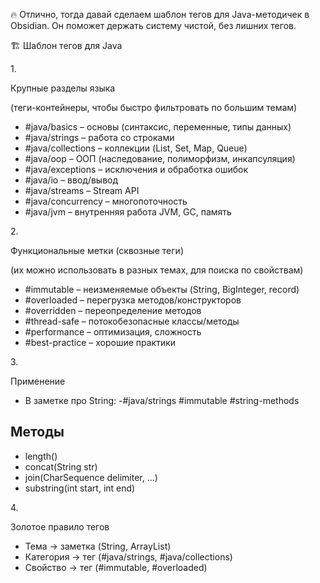 🔥 Отлично, тогда давай сделаем шаблон тегов для Java-методичек в Obsidian. Он поможет держать систему чистой, без лишних тегов.

  

  

  

  

🏗️ Шаблон тегов для Java

  

  

  

1. 

Крупные разделы языка

  

  

(теги-контейнеры, чтобы быстро фильтровать по большим темам)

  

- #java/basics – основы (синтаксис, переменные, типы данных)
- #java/strings – работа со строками
- #java/collections – коллекции (List, Set, Map, Queue)
- #java/oop – ООП (наследование, полиморфизм, инкапсуляция)
- #java/exceptions – исключения и обработка ошибок
- #java/io – ввод/вывод
- #java/streams – Stream API
- #java/concurrency – многопоточность
- #java/jvm – внутренняя работа JVM, GC, память

  

  

  

  

  

2. 

Функциональные метки (сквозные теги)

  

  

(их можно использовать в разных темах, для поиска по свойствам)

  

- #immutable – неизменяемые объекты (String, BigInteger, record)
- #overloaded – перегрузка методов/конструкторов
- #overridden – переопределение методов
- #thread-safe – потокобезопасные классы/методы
- #performance – оптимизация, сложность
- #best-practice – хорошие практики

  

  

  

  

  

3. 

Применение

  

  

- В заметке про String:
-#java/strings #immutable #string-methods

## Методы
- length()
- concat(String str)
- join(CharSequence delimiter, ...)
- substring(int start, int end)
  

4. 

Золотое правило тегов

  

  

- Тема → заметка (String, ArrayList)
- Категория → тег (#java/strings, #java/collections)
- Свойство → тег (#immutable, #overloaded)